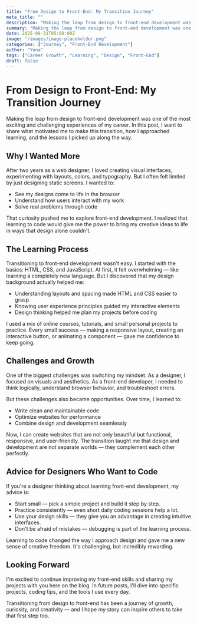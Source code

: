 ```yaml
---
title: "From Design to Front-End: My Transition Journey"
meta_title: ""
description: "Making the leap from design to front-end development was one of the most exciting and challenging experiences of my career."
summary: "Making the leap from design to front-end development was one of the most exciting and challenging experiences of my career. In this post, I want to share what motivated me to make this transition, how I approached learning, and the lessons I picked up along the way."
date: 2025-08-31T05:00:00Z
image: "/images/image-placeholder.png"
categories: ["Journey", "Front-End Development"]
author: "Yona"
tags: ["Career Growth", "Learning", "Design", "Front-End"]
draft: false
---
```


# From Design to Front-End: My Transition Journey

Making the leap from design to front-end development was one of the most exciting and challenging experiences of my career. In this post, I want to share what motivated me to make this transition, how I approached learning, and the lessons I picked up along the way.

## Why I Wanted More

After two years as a web designer, I loved creating visual interfaces, experimenting with layouts, colors, and typography. But I often felt limited by just designing static screens. I wanted to:

- See my designs come to life in the browser
- Understand how users interact with my work
- Solve real problems through code

That curiosity pushed me to explore front-end development. I realized that learning to code would give me the power to bring my creative ideas to life in ways that design alone couldn't.

## The Learning Process

Transitioning to front-end development wasn't easy. I started with the basics: HTML, CSS, and JavaScript. At first, it felt overwhelming — like learning a completely new language. But I discovered that my design background actually helped me:

- Understanding layouts and spacing made HTML and CSS easier to grasp
- Knowing user experience principles guided my interactive elements
- Design thinking helped me plan my projects before coding

I used a mix of online courses, tutorials, and small personal projects to practice. Every small success — making a responsive layout, creating an interactive button, or animating a component — gave me confidence to keep going.

## Challenges and Growth

One of the biggest challenges was switching my mindset. As a designer, I focused on visuals and aesthetics. As a front-end developer, I needed to think logically, understand browser behavior, and troubleshoot errors.

But these challenges also became opportunities. Over time, I learned to:

- Write clean and maintainable code
- Optimize websites for performance
- Combine design and development seamlessly

Now, I can create websites that are not only beautiful but functional, responsive, and user-friendly. The transition taught me that design and development are not separate worlds — they complement each other perfectly.

## Advice for Designers Who Want to Code

If you're a designer thinking about learning front-end development, my advice is:

- Start small — pick a simple project and build it step by step.
- Practice consistently — even short daily coding sessions help a lot.
- Use your design skills — they give you an advantage in creating intuitive interfaces.
- Don't be afraid of mistakes — debugging is part of the learning process.

Learning to code changed the way I approach design and gave me a new sense of creative freedom. It's challenging, but incredibly rewarding.

## Looking Forward

I'm excited to continue improving my front-end skills and sharing my projects with you here on the blog. In future posts, I'll dive into specific projects, coding tips, and the tools I use every day.

Transitioning from design to front-end has been a journey of growth, curiosity, and creativity — and I hope my story can inspire others to take that first step too.